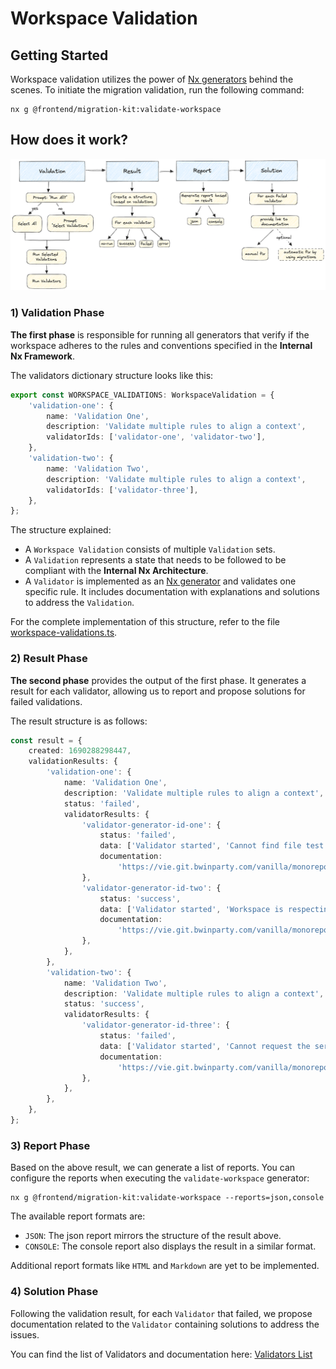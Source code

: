 # Workspace Validation

## Getting Started

Workspace validation utilizes the power of [Nx generators](https://nx.dev/core-features/plugin-features/use-code-generators) behind the scenes. To initiate the migration validation, run the following command:

```
nx g @frontend/migration-kit:validate-workspace
```

## How does it work?

![validation-process.png](../../../docs/images/validation-process.png)

### 1) Validation Phase

**The first phase** is responsible for running all generators that verify if the workspace adheres to the rules and conventions specified in the **Internal Nx Framework**.

The validators dictionary structure looks like this:

```typescript
export const WORKSPACE_VALIDATIONS: WorkspaceValidation = {
    'validation-one': {
        name: 'Validation One',
        description: 'Validate multiple rules to align a context',
        validatorIds: ['validator-one', 'validator-two'],
    },
    'validation-two': {
        name: 'Validation Two',
        description: 'Validate multiple rules to align a context',
        validatorIds: ['validator-three'],
    },
};
```

The structure explained:

-   A `Workspace Validation` consists of multiple `Validation` sets.
-   A `Validation` represents a state that needs to be followed to be compliant with the **Internal Nx Architecture**.
-   A `Validator` is implemented as an [Nx generator](https://nx.dev/core-features/plugin-features/use-code-generators) and validates one specific rule. It includes documentation with explanations and solutions to address the `Validation`.

For the complete implementation of this structure, refer to the file [workspace-validations.ts](workspace-validations.ts).

### 2) Result Phase

**The second phase** provides the output of the first phase. It generates a result for each validator, allowing us to report and propose solutions for failed validations.

The result structure is as follows:

```typescript
const result = {
    created: 1690288298447,
    validationResults: {
        'validation-one': {
            name: 'Validation One',
            description: 'Validate multiple rules to align a context',
            status: 'failed',
            validatorResults: {
                'validator-generator-id-one': {
                    status: 'failed',
                    data: ['Validator started', 'Cannot find file test.ts', 'Validator failed'],
                    documentation:
                        'https://vie.git.bwinparty.com/vanilla/monorepo/-/tree/main/packages/migration-kit/src/workspace-validation/validators/validator-generator-id-one/README.md',
                },
                'validator-generator-id-two': {
                    status: 'success',
                    data: ['Validator started', 'Workspace is respecting the lint configurations'],
                    documentation:
                        'https://vie.git.bwinparty.com/vanilla/monorepo/-/tree/main/packages/migration-kit/src/workspace-validation/validators/validator-generator-id-two/README.md',
                },
            },
        },
        'validation-two': {
            name: 'Validation Two',
            description: 'Validate multiple rules to align a context',
            status: 'success',
            validatorResults: {
                'validator-generator-id-three': {
                    status: 'failed',
                    data: ['Validator started', 'Cannot request the server http://....', 'Validator error'],
                    documentation:
                        'https://vie.git.bwinparty.com/vanilla/monorepo/-/tree/main/packages/migration-kit/src/workspace-validation/validators/validator-generator-id-thee/README.md',
                },
            },
        },
    },
};
```

### 3) Report Phase

Based on the above result, we can generate a list of reports. You can configure the reports when executing the `validate-workspace` generator:

```
nx g @frontend/migration-kit:validate-workspace --reports=json,console
```

The available report formats are:

-   `JSON`: The json report mirrors the structure of the result above.
-   `CONSOLE`: The console report also displays the result in a similar format.

Additional report formats like `HTML` and `Markdown` are yet to be implemented.

### 4) Solution Phase

Following the validation result, for each `Validator` that failed, we propose documentation related to the `Validator` containing solutions to address the issues.

You can find the list of Validators and documentation here: [Validators List](../validators/README.md)